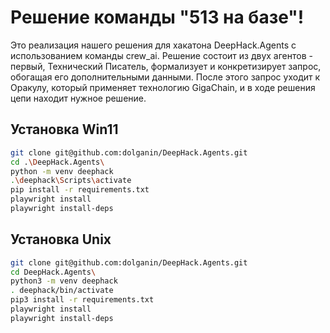 # Решение команды "513 на базе"!

Это реализация нашего решения для хакатона DeepHack.Agents с использованием команды crew_ai.
Решение состоит из двух агентов - первый, Технический Писатель, формализует и конкретизирует запрос, обогащая его дополнительными данными.
После этого запрос уходит к Оракулу, который применяет технологию GigaChain, и в ходе решения цепи находит нужное решение.

## Установка Win11
``` bash
git clone git@github.com:dolganin/DeepHack.Agents.git
cd .\DeepHack.Agents\
python -m venv deephack
.\deephack\Scripts\activate
pip install -r requirements.txt
playwright install
playwright install-deps     
```

## Установка Unix
```bash
git clone git@github.com:dolganin/DeepHack.Agents.git
cd DeepHack.Agents\
python3 -m venv deephack
. deephack/bin/activate
pip3 install -r requirements.txt
playwright install
playwright install-deps
```